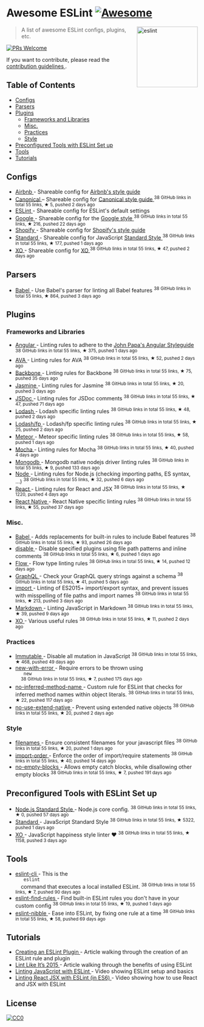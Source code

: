 <h1>
 Awesome ESLint
 <a href="https://github.com/sindresorhus/awesome">
  <img alt="Awesome" src="https://cdn.rawgit.com/sindresorhus/awesome/d7305f38d29fed78fa85652e3a63e154dd8e8829/media/badge.svg"/>
 </a>
</h1>
<p>
 <a href="http://eslint.org">
  <img align="right" alt="eslint" src="http://eslint.org/img/logo.svg" width="160"/>
 </a>
</p>
<blockquote>
 <p>
  A list of awesome ESLint configs, plugins, etc.
 </p>
</blockquote>
<p>
 <a href="http://makeapullrequest.com">
  <img alt="PRs Welcome" src="https://img.shields.io/badge/PRs-welcome-brightgreen.svg?style=flat-square"/>
 </a>
</p>
<p>
 If you want to contribute, please read the
 <a href="contributing.md">
  contribution guidelines
 </a>
 .
</p>
<h2>
 Table of Contents
</h2>
<ul>
 <li>
  <a href="#configs">
   Configs
  </a>
 </li>
 <li>
  <a href="#parsers">
   Parsers
  </a>
 </li>
 <li>
  <a href="#plugins">
   Plugins
  </a>
  <ul>
   <li>
    <a href="#frameworks-and-libraries">
     Frameworks and Libraries
    </a>
   </li>
   <li>
    <a href="#misc">
     Misc.
    </a>
   </li>
   <li>
    <a href="#practices">
     Practices
    </a>
   </li>
   <li>
    <a href="#style">
     Style
    </a>
   </li>
  </ul>
 </li>
 <li>
  <a href="#preconfigured-tools-with-eslint-set-up">
   Preconfigured Tools with ESLint Set up
  </a>
 </li>
 <li>
  <a href="#tools">
   Tools
  </a>
 </li>
 <li>
  <a href="#tutorials">
   Tutorials
  </a>
 </li>
</ul>
<h2>
 Configs
</h2>
<ul>
 <li>
  <a href="https://github.com/airbnb/javascript/tree/master/packages/eslint-config-airbnb">
   Airbnb
  </a>
  - Shareable config for
  <a href="https://github.com/airbnb/javascript">
   Airbnb's style guide
  </a>
 </li>
 <li>
  <a href="https://github.com/gajus/eslint-config-canonical">
   Canonical
  </a>
  – Shareable config for
  <a href="https://github.com/gajus/canonical">
   Canonical style guide
  </a>
  <sup>
   38 GitHub links in total 55 links, &#9733 5, pushed 2 days ago
  </sup>
 </li>
 <li>
  <a href="https://github.com/eslint/eslint/tree/master/packages/eslint-config-eslint">
   ESLint
  </a>
  - Shareable config for ESLint's default settings
 </li>
 <li>
  <a href="https://github.com/google/eslint-config-google">
   Google
  </a>
  - Shareable config for the
  <a href="http://google.github.io/styleguide/javascriptguide.xml">
   Google style
  </a>
  <sup>
   38 GitHub links in total 55 links, &#9733 216, pushed 22 days ago
  </sup>
 </li>
 <li>
  <a href="https://github.com/Shopify/javascript/tree/master/packages/eslint-plugin-shopify">
   Shopify
  </a>
  - Shareable config for
  <a href="https://github.com/Shopify/javascript">
   Shopify's style guide
  </a>
 </li>
 <li>
  <a href="https://github.com/feross/eslint-config-standard">
   Standard
  </a>
  - Shareable config for JavaScript
  <a href="https://github.com/feross/standard">
   Standard Style
  </a>
  <sup>
   38 GitHub links in total 55 links, &#9733 177, pushed 1 days ago
  </sup>
 </li>
 <li>
  <a href="https://github.com/sindresorhus/eslint-config-xo">
   XO
  </a>
  - Shareable config for
  <a href="https://github.com/sindresorhus/xo">
   XO
  </a>
  <sup>
   38 GitHub links in total 55 links, &#9733 47, pushed 2 days ago
  </sup>
 </li>
</ul>
<h2>
 Parsers
</h2>
<ul>
 <li>
  <a href="https://github.com/babel/babel-eslint">
   Babel
  </a>
  - Use Babel's parser for linting all Babel features
  <sup>
   38 GitHub links in total 55 links, &#9733 864, pushed 3 days ago
  </sup>
 </li>
</ul>
<h2>
 Plugins
</h2>
<h3>
 Frameworks and Libraries
</h3>
<ul>
 <li>
  <a href="https://github.com/Gillespie59/eslint-plugin-angular">
   Angular
  </a>
  - Linting rules to adhere to the
  <a href="https://github.com/johnpapa/angular-styleguide">
   John Papa's Angular Styleguide
  </a>
  <sup>
   38 GitHub links in total 55 links, &#9733 375, pushed 1 days ago
  </sup>
 </li>
 <li>
  <a href="https://github.com/sindresorhus/eslint-plugin-ava">
   AVA
  </a>
  - Linting rules for AVA
  <sup>
   38 GitHub links in total 55 links, &#9733 52, pushed 2 days ago
  </sup>
 </li>
 <li>
  <a href="https://github.com/ilyavolodin/eslint-plugin-backbone">
   Backbone
  </a>
  - Linting rules for Backbone
  <sup>
   38 GitHub links in total 55 links, &#9733 75, pushed 35 days ago
  </sup>
 </li>
 <li>
  <a href="https://github.com/tlvince/eslint-plugin-jasmine">
   Jasmine
  </a>
  - Linting rules for Jasmine
  <sup>
   38 GitHub links in total 55 links, &#9733 20, pushed 3 days ago
  </sup>
 </li>
 <li>
  <a href="https://github.com/gajus/eslint-plugin-jsdoc">
   JSDoc
  </a>
  - Linting rules for JSDoc comments
  <sup>
   38 GitHub links in total 55 links, &#9733 47, pushed 71 days ago
  </sup>
 </li>
 <li>
  <a href="https://github.com/wix/eslint-plugin-lodash">
   Lodash
  </a>
  - Lodash specific linting rules
  <sup>
   38 GitHub links in total 55 links, &#9733 48, pushed 2 days ago
  </sup>
 </li>
 <li>
  <a href="https://github.com/jfmengels/eslint-plugin-lodash-fp">
   Lodash/fp
  </a>
  - Lodash/fp specific linting rules
  <sup>
   38 GitHub links in total 55 links, &#9733 25, pushed 2 days ago
  </sup>
 </li>
 <li>
  <a href="https://github.com/dferber90/eslint-plugin-meteor">
   Meteor
  </a>
  - Meteor specific linting rules
  <sup>
   38 GitHub links in total 55 links, &#9733 58, pushed 1 days ago
  </sup>
 </li>
 <li>
  <a href="https://github.com/lo1tuma/eslint-plugin-mocha">
   Mocha
  </a>
  - Linting rules for Mocha
  <sup>
   38 GitHub links in total 55 links, &#9733 40, pushed 4 days ago
  </sup>
 </li>
 <li>
  <a href="https://github.com/nfroidure/eslint-plugin-mongodb">
   Mongodb
  </a>
  - Mongodb native nodejs driver linting rules
  <sup>
   38 GitHub links in total 55 links, &#9733 9, pushed 133 days ago
  </sup>
 </li>
 <li>
  <a href="https://github.com/mysticatea/eslint-plugin-node">
   Node
  </a>
  - Linting rules for Node.js (checking importing paths, ES syntax, ...)
  <sup>
   38 GitHub links in total 55 links, &#9733 32, pushed 6 days ago
  </sup>
 </li>
 <li>
  <a href="https://github.com/yannickcr/eslint-plugin-react">
   React
  </a>
  - Linting rules for React and JSX
  <sup>
   38 GitHub links in total 55 links, &#9733 1220, pushed 4 days ago
  </sup>
 </li>
 <li>
  <a href="https://github.com/Intellicode/eslint-plugin-react-native">
   React Native
  </a>
  - React Native specific linting rules
  <sup>
   38 GitHub links in total 55 links, &#9733 55, pushed 37 days ago
  </sup>
 </li>
</ul>
<h3>
 Misc.
</h3>
<ul>
 <li>
  <a href="https://github.com/babel/eslint-plugin-babel">
   Babel
  </a>
  - Adds replacements for built-in rules to include Babel features
  <sup>
   38 GitHub links in total 55 links, &#9733 93, pushed 26 days ago
  </sup>
 </li>
 <li>
  <a href="https://github.com/mradionov/eslint-plugin-disable">
   disable
  </a>
  - Disable specified plugins using file path patterns and inline comments
  <sup>
   38 GitHub links in total 55 links, &#9733 6, pushed 1 days ago
  </sup>
 </li>
 <li>
  <a href="https://github.com/gajus/eslint-plugin-flowtype">
   Flow
  </a>
  - Flow type linting rules
  <sup>
   38 GitHub links in total 55 links, &#9733 14, pushed 12 days ago
  </sup>
 </li>
 <li>
  <a href="https://github.com/apollostack/eslint-plugin-graphql">
   GraphQL
  </a>
  - Check your GraphQL query strings against a schema
  <sup>
   38 GitHub links in total 55 links, &#9733 41, pushed 5 days ago
  </sup>
 </li>
 <li>
  <a href="https://github.com/benmosher/eslint-plugin-import">
   import
  </a>
  - Linting of ES2015+  import/export syntax, and prevent issues with misspelling of file paths and import names
  <sup>
   38 GitHub links in total 55 links, &#9733 213, pushed 3 days ago
  </sup>
 </li>
 <li>
  <a href="https://github.com/eslint/eslint-plugin-markdown">
   Markdown
  </a>
  - Linting JavaScript in Markdown
  <sup>
   38 GitHub links in total 55 links, &#9733 39, pushed 9 days ago
  </sup>
 </li>
 <li>
  <a href="https://github.com/sindresorhus/eslint-plugin-xo">
   XO
  </a>
  - Various useful rules
  <sup>
   38 GitHub links in total 55 links, &#9733 11, pushed 2 days ago
  </sup>
 </li>
</ul>
<h3>
 Practices
</h3>
<ul>
 <li>
  <a href="https://github.com/jhusain/eslint-plugin-immutable">
   Immutable
  </a>
  - Disable all mutation in JavaScript
  <sup>
   38 GitHub links in total 55 links, &#9733 468, pushed 49 days ago
  </sup>
 </li>
 <li>
  <a href="https://github.com/Trott/eslint-plugin-new-with-error">
   new-with-error
  </a>
  - Require errors to be thrown using
  <code>
   new
  </code>
  <sup>
   38 GitHub links in total 55 links, &#9733 7, pushed 175 days ago
  </sup>
 </li>
 <li>
  <a href="https://github.com/johnstonbl01/eslint-no-inferred-method-name">
   no-inferred-method-name
  </a>
  - Custom rule for ESLint that checks for inferred method names within object literals.
  <sup>
   38 GitHub links in total 55 links, &#9733 22, pushed 117 days ago
  </sup>
 </li>
 <li>
  <a href="https://github.com/dustinspecker/eslint-plugin-no-use-extend-native">
   no-use-extend-native
  </a>
  - Prevent using extended native objects
  <sup>
   38 GitHub links in total 55 links, &#9733 20, pushed 2 days ago
  </sup>
 </li>
</ul>
<h3>
 Style
</h3>
<ul>
 <li>
  <a href="https://github.com/selaux/eslint-plugin-filenames">
   filenames
  </a>
  - Ensure consistent filenames for your javascript files
  <sup>
   38 GitHub links in total 55 links, &#9733 20, pushed 1 days ago
  </sup>
 </li>
 <li>
  <a href="https://github.com/jfmengels/eslint-plugin-import-order">
   import-order
  </a>
  - Enforce the order of import/require statements
  <sup>
   38 GitHub links in total 55 links, &#9733 40, pushed 14 days ago
  </sup>
 </li>
 <li>
  <a href="https://github.com/alex-shnayder/eslint-plugin-no-empty-blocks">
   no-empty-blocks
  </a>
  - Allows empty catch blocks, while disallowing other empty blocks
  <sup>
   38 GitHub links in total 55 links, &#9733 7, pushed 191 days ago
  </sup>
 </li>
</ul>
<h2>
 Preconfigured Tools with ESLint Set up
</h2>
<ul>
 <li>
  <a href="https://github.com/geek/node-style">
   Node.js Standard Style
  </a>
  - Node.js core config.
  <sup>
   38 GitHub links in total 55 links, &#9733 0, pushed 57 days ago
  </sup>
 </li>
 <li>
  <a href="https://github.com/feross/standard">
   Standard
  </a>
  - JavaScript Standard Style
  <sup>
   38 GitHub links in total 55 links, &#9733 5322, pushed 1 days ago
  </sup>
 </li>
 <li>
  <a href="https://github.com/sindresorhus/xo">
   XO
  </a>
  - JavaScript happiness style linter ❤️
  <sup>
   38 GitHub links in total 55 links, &#9733 1158, pushed 3 days ago
  </sup>
 </li>
</ul>
<h2>
 Tools
</h2>
<ul>
 <li>
  <a href="https://github.com/mysticatea/eslint-cli">
   eslint-cli
  </a>
  - This is the
  <code>
   eslint
  </code>
  command that executes a local installed ESLint.
  <sup>
   38 GitHub links in total 55 links, &#9733 7, pushed 90 days ago
  </sup>
 </li>
 <li>
  <a href="https://github.com/sarbbottam/eslint-find-rules">
   eslint-find-rules
  </a>
  - Find built-in ESLint rules you don't have in your custom config
  <sup>
   38 GitHub links in total 55 links, &#9733 19, pushed 1 days ago
  </sup>
 </li>
 <li>
  <a href="https://github.com/IanVS/eslint-nibble">
   eslint-nibble
  </a>
  - Ease into ESLint, by fixing one rule at a time
  <sup>
   38 GitHub links in total 55 links, &#9733 58, pushed 69 days ago
  </sup>
 </li>
</ul>
<h2>
 Tutorials
</h2>
<ul>
 <li>
  <a href="https://medium.com/tumblbug-engineering/creating-an-eslint-plugin-87f1cb42767f">
   Creating an ESLint Plugin
  </a>
  - Article walking through the creation of an ESLint rule and plugin
 </li>
 <li>
  <a href="https://medium.com/@dan_abramov/lint-like-it-s-2015-6987d44c5b48#.5p3yk0b03">
   Lint Like It’s 2015
  </a>
  - Article walking through the benefits of using ESLint
 </li>
 <li>
  <a href="https://egghead.io/lessons/javascript-linting-javascript-with-eslint">
   Linting JavaScript with ESLint
  </a>
  - Video showing ESLint setup and basics
 </li>
 <li>
  <a href="https://egghead.io/lessons/react-linting-react-jsx-with-eslint-in-es6">
   Linting React JSX with ESLint (in ES6)
  </a>
  - Video showing how to use React and JSX with ESLint
 </li>
</ul>
<h2>
 License
</h2>
<p>
 <a href="https://creativecommons.org/publicdomain/zero/1.0/">
  <img alt="CC0" src="https://i.creativecommons.org/p/zero/1.0/88x31.png"/>
 </a>
</p>
